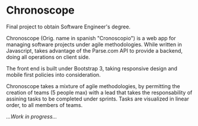 # Chronoscope
Final project to obtain Software Engineer's degree. 


Chronoscope (Orig. name in spanish "Cronoscopio") is a web app for managing software projects under agile methodologies. While written in Javascript, takes advantage of the Parse.com API to provide a backend, doing all operations on client side.

The front end is built under Bootstrap 3, taking responsive design and mobile first policies into consideration. 

Chronoscope takes a mixture of agile methodologies, by permitting the creation of teams (5 people max) with a lead that takes the responsability of assining tasks to be completed under sprints. Tasks are visualized in linear order, to all members of teams.

*...Work in progress...*

